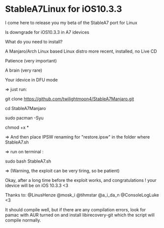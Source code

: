 # StableA7Linux for iOS10.3.3

I come here to release you my beta of the StableA7 port for Linux

Is downgrade for iOS10.3.3 in A7 idevices

What do you need to install?

A Manjaro/Arch Linux based Linux distro more recent, installed, no Live CD

Patience (very important)

A brain (very rare)

Your idevice in DFU mode

=> just run:

git clone https://github.com/twilightmoon4/StableA7Manjaro.git

cd StableA7Manjaro

sudo pacman -Syu

chmod +x *

=> And then place IPSW renaming for "restore.ipsw" in the folder where StableA7.sh

=> run on terminal :

sudo bash StableA7.sh

=> (Warning, the exploit can be very tiring, so be patient)

Okay, after a long time before the exploit works, and congratulations ! your idevice will be on iOS 10.3.3 <3

Thanks to: @LinusHenze @mosk_i @tihmstar @a_i_da_n @ConsoleLogLuke <3

It should compile well, but if there are any compilation errors, look for pamac with AUR turned on and install libirecovery-git which the script will compile normally.
